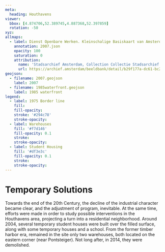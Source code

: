 ```yaml
---
meta:
  heading: Houthavens
viewer:
  bbox: [4.874706,52.389745,4.887368,52.397859]
  rotation: -50
xyz:
allmaps:
  - label: Dienst Openbare Werken. Kleinschalige Basiskaart van Amsterdam in 2006-2007, Blad 2. Scale 1:10000. Stadsarchief Amsterdam.
    annotation: 2007.json
    opacity: 100
    saturation: 0
    attribution:
      name: 'Stadsarchief Amsterdam, Collection Collectie Stadsarchief Amsterdam; Kaart van Amsterdam, Image file B00000023445'
      url: https://archief.amsterdam/beeldbank/detail/b29f177a-dc61-bc27-9e50-66e974f80a12  
geojson:
  - filename: 2007.geojson
    label: 2007
  - filename: 1985waterfront.geojson
    label: 1985 waterfront
legend:
  - label: 1975 Border line 
    fill:
    fill-opacity:
    stroke: '#294c78'
    stroke-opacity:
  - label: Warehouses 
    fill: '#f7d146'
    fill-opacity: 0.1
    stroke:
    stroke-opacity:
  - label: Student Housing 
    fill: '#df3e3c'
    fill-opacity: 0.1
    stroke:
    stroke-opacity:
---
```

# Temporary Solutions
Towards the end of the 20th Century, the decline of the industrial character became clear, and the adjustment of program, inevitable. At the same time, efforts were made in order to study possible interventions in the Houthavens area, projecting a turn into a residential neighborhood. Around 2004, several temporary student houses were built over the filled surface, along with some temporary houses and a school. From the former timber harbor era, remained in the site only two warehouses, both located on the eastern corner (near Pontsteiger). Not long after, in 2014, they were demolished.